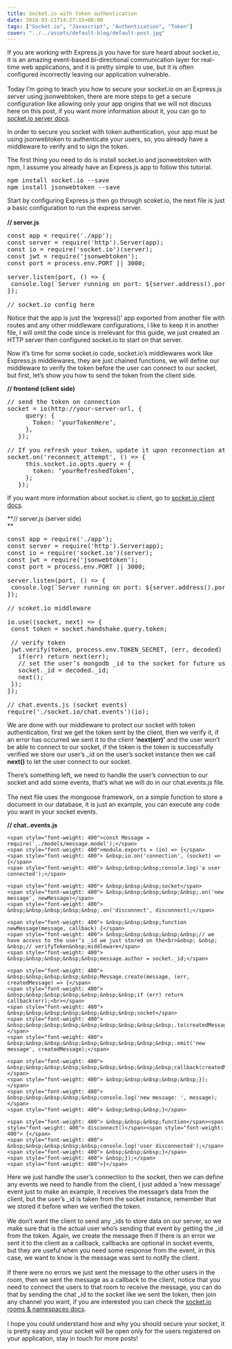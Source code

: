 ```yaml
---
title: Socket.io with token authentication
date: 2018-03-21T14:27:15+00:00
tags: ["Socket.io", "Javascript", "Authentication", "Token"]
cover: "../../assets/default-blog/default-post.jpg"
---
```

<span style="font-weight: 400">If you are working with Express.js you have for sure heard about socket.io, it is an amazing </span><span style="font-weight: 400">event-based bi-directional communication layer for real-time web applications, and it is pretty simple to use, but it is often configured incorrectly leaving our application vulnerable.</span><span style="font-weight: 400"><br /> </span><span style="font-weight: 400"><br /> </span><span style="font-weight: 400">Today I’m going to teach you how to secure your socket.io on an Express.js server using jsonwebtoken, there are more steps to get a secure configuration like allowing only your app origins that we will not discuss here on this post, if you want more information about it, you can go to </span>[<span style="font-weight: 400">socket.io server docs</span>](https://socket.io/docs/server-api/)<span style="font-weight: 400">.</span>

<span style="font-weight: 400">In order to secure you socket with token authentication, your app must be using jsonwebtoken to authenticate your users, so, you already have a middleware to verify and to sign the token.</span></p> 

<span style="font-weight: 400">The first thing you need to do is install socket.io and jsonwebtoken with npm, I assume you already have an Express.js app to follow this tutorial.</span><span style="font-weight: 400"><br /> </span>

<pre class="prettyprint">npm install socket.io --save
npm install jsonwebtoken --save</pre>

<span style="font-weight: 400">Start by configuring Express.js then go through scoket.io, the next file is just a basic configuration to run the express server.</span><span style="font-weight: 400"><br /> </span><span style="font-weight: 400"><br /> </span>**// server.js**

<pre class="prettyprint">const app = require('./app');
const server = require('http').Server(app);
const io = require('socket.io')(server);
const jwt = require('jsonwebtoken');
const port = process.env.PORT || 3000;

server.listen(port, () =&gt; {
&nbsp;console.log(`Server running on port: ${server.address().port}`);
});

// socket.io config here</pre>

<span style="font-weight: 400">Notice that the app is just the ‘express()’ app exported from another file with routes and any other middleware configurations, I like to keep it in another file, I will omit the code since is irrelevant for this guide, we just created an HTTP server then configured socket.io to start on that server. </span>

<span style="font-weight: 400">Now it’s time for some socket.io code, socket.io’s middlewares work like Express.js middlewares, they are just chained functions, we will define our middleware to verify the token before the user can connect to our socket, but first, let’s show&nbsp;you how to send the token from the client side.</span><span style="font-weight: 400"><br /> </span>

**// frontend (client side)**

<pre class="prettyprint">// send the token on connection
socket = io(http://your-server-url, {
&nbsp;&nbsp;&nbsp;&nbsp;&nbsp;query: {
&nbsp;&nbsp;&nbsp;&nbsp;&nbsp;&nbsp;&nbsp;Token: ‘yourTokenHere’,
&nbsp;&nbsp;&nbsp;&nbsp;&nbsp;},
&nbsp;&nbsp;&nbsp;});

// If you refresh your token, update it upon reconnection attempt
socket.on('reconnect_attempt', () =&gt; {
&nbsp;&nbsp;&nbsp;&nbsp;&nbsp;this.socket.io.opts.query = {
&nbsp;&nbsp;&nbsp;&nbsp;&nbsp;&nbsp;&nbsp;token: ‘yourRefreshedToken’,
&nbsp;&nbsp;&nbsp;&nbsp;&nbsp;};
&nbsp;&nbsp;&nbsp;});</pre>

<span style="font-weight: 400">If you want more information about socket.io client,&nbsp;go to </span>[<span style="font-weight: 400">socket.io client docs</span>](https://socket.io/docs/client-api/)<span style="font-weight: 400">.</span>

**// server.js (server side)   
** 

<pre class="prettyprint">const app = require('./app');
const server = require('http').Server(app);
const io = require('socket.io')(server);
const jwt = require('jsonwebtoken');
const port = process.env.PORT || 3000;

server.listen(port, () =&gt; {
&nbsp;console.log(`Server running on port: ${server.address().port}`);
});

// scoket.io middleware

io.use((socket, next) =&gt; {
&nbsp;const token = socket.handshake.query.token;

&nbsp;// verify token
&nbsp;jwt.verify(token, process.env.TOKEN_SECRET, (err, decoded) =&gt; {
&nbsp;&nbsp;&nbsp;if(err) return next(err);
&nbsp;&nbsp;&nbsp;// set the user’s mongodb _id to the socket for future use
&nbsp;&nbsp;&nbsp;socket._id = decoded._id;
&nbsp;&nbsp;&nbsp;next();
&nbsp;});
});

// chat.events.js (socket events)
require('./socket.io/chat.events')(io);</pre>

<span style="font-weight: 400">We are done with our middleware to protect our socket with token authentication, first we get the token sent by the client, then we verify it, if an error has occurred we sent it to the client </span>**‘next(err)’** <span style="font-weight: 400">and the user won’t be able to connect to our socket, if the token is the token is successfully verified we store our user’s _id on the user’s socket instance then we call </span>**next()** <span style="font-weight: 400">to let the user connect to our socket.</span>

<span style="font-weight: 400">There’s something left, we need to handle the user’s connection to our socket and add some events, that’s what we will do in our chat.events.js file.</span><span style="font-weight: 400"><br /> </span><span style="font-weight: 400"><br /> </span><span style="font-weight: 400">The next file uses the mongoose framework, on a simple function to store a document in our database, it is just an example, you can execute any code you want in your socket events.</span>

**// chat..events.js**

    <span style="font-weight: 400">const Message = require('../models/message.model');</span>  
    <span style="font-weight: 400">module.exports = (io) => {</span>  
    <span style="font-weight: 400"> &nbsp;io.on('connection', (socket) => {</span>  
    <span style="font-weight: 400"> &nbsp;&nbsp;&nbsp;console.log('a user connected');</span>  
      
    <span style="font-weight: 400"> &nbsp;&nbsp;&nbsp;socket</span>  
    <span style="font-weight: 400"> &nbsp;&nbsp;&nbsp;&nbsp;&nbsp;.on('new message', newMessage)</span>  
    <span style="font-weight: 400"> &nbsp;&nbsp;&nbsp;&nbsp;&nbsp;.on('disconnect', disconnect);</span>  
      
    <span style="font-weight: 400"> &nbsp;&nbsp;&nbsp;function newMessage(message, callback) {</span>  
    <span style="font-weight: 400"> &nbsp;&nbsp;&nbsp;&nbsp;&nbsp;// we have access to the user’s _id we just stored on the<br>&nbsp; &nbsp; &nbsp;// verifyToken&nbsp;middleware</span>  
    <span style="font-weight: 400"> &nbsp;&nbsp;&nbsp;&nbsp;&nbsp;message.author = socket._id;</span>  
      
    <span style="font-weight: 400"> &nbsp;&nbsp;&nbsp;&nbsp;&nbsp;Message.create(message, (err, createdMessage) => {</span>  
    <span style="font-weight: 400"> &nbsp;&nbsp;&nbsp;&nbsp;&nbsp;&nbsp;&nbsp;if (err) return callback(err);<br></span>  
    <span style="font-weight: 400"> &nbsp;&nbsp;&nbsp;&nbsp;&nbsp;&nbsp;&nbsp;socket</span>  
    <span style="font-weight: 400"> &nbsp;&nbsp;&nbsp;&nbsp;&nbsp;&nbsp;&nbsp;&nbsp;&nbsp;.to(createdMessage.chat)</span>  
    <span style="font-weight: 400"> &nbsp;&nbsp;&nbsp;&nbsp;&nbsp;&nbsp;&nbsp;&nbsp;&nbsp;.emit('new message', createdMessage);</span>  
      
    <span style="font-weight: 400"> &nbsp;&nbsp;&nbsp;&nbsp;&nbsp;&nbsp;&nbsp;&nbsp;&nbsp;callback(createdMessage);</span>  
    <span style="font-weight: 400"> &nbsp;&nbsp;&nbsp;&nbsp;&nbsp;});</span>  
    <span style="font-weight: 400"> &nbsp;&nbsp;&nbsp;&nbsp;&nbsp;console.log('new message: ', message);</span>  
    <span style="font-weight: 400"> &nbsp;&nbsp;&nbsp;}</span>  
      
    <span style="font-weight: 400"> &nbsp;&nbsp;&nbsp;function</span><span style="font-weight: 400"> disconnect()</span><span style="font-weight: 400"> {</span>  
    <span style="font-weight: 400"> &nbsp;&nbsp;&nbsp;&nbsp;&nbsp;console.log('user disconnected');</span>  
    <span style="font-weight: 400"> &nbsp;&nbsp;&nbsp;}</span>  
    <span style="font-weight: 400"> &nbsp;});</span>  
    <span style="font-weight: 400">}</span>

<span style="font-weight: 400">Here we just handle the user’s connection to the socket, then we can define any events we need to handle from the client, I just added a ‘new message’ event just to make an example, it receives the message’s data from the client, but the user’s _id is taken from the socket instance, remember that we stored it before when we verified the token.</span><span style="font-weight: 400"><br /> </span><span style="font-weight: 400"><br /> </span><span style="font-weight: 400">We don’t want the client to send any _ids to store data on our server, so we make sure that is the actual user who’s sending that event by getting the _id from the token. Again, we create the message then if there is an error we sent it to the client as a callback, callbacks are optional in socket events, but they are useful when you need some response from the event, in this case, we want to know is the message was sent to notify the client.</span><span style="font-weight: 400"><br /> </span><span style="font-weight: 400"><br /> </span><span style="font-weight: 400">If there were no errors we just sent the message to the other users in the room, then we sent the message as a callback to the client, notice that you need to connect the users to that room to receive the message, you can do that by sending the chat _id to the socket like we sent the token, then join any channel you want, if you are interested you can check the </span>[<span style="font-weight: 400">socket.io rooms & namespaces docs</span>](https://socket.io/docs/rooms-and-namespaces/)<span style="font-weight: 400">.</span><span style="font-weight: 400"><br /> </span><span style="font-weight: 400"><br /> </span><span style="font-weight: 400">I hope you could understand how and why you should secure your socket, it is pretty easy and your socket will be open only for the users registered on your application, stay in touch for more posts! </span>